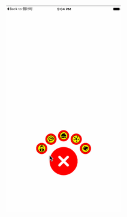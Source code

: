 
<p align="center" >
  <img src="https://raw.githubusercontent.com/mengmanzbh/Menu/master/menu.gif" alt="Screen 3" title="Another sample screenshot">
</p>
